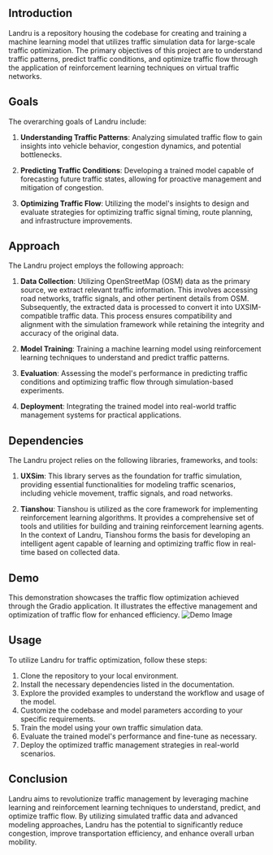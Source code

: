 ## Introduction

Landru is a repository housing the codebase for creating and training a machine learning model that utilizes traffic simulation data for large-scale traffic optimization. The primary objectives of this project are to understand traffic patterns, predict traffic conditions, and optimize traffic flow through the application of reinforcement learning techniques on virtual traffic networks.

## Goals

The overarching goals of Landru include:

1. **Understanding Traffic Patterns**: Analyzing simulated traffic flow to gain insights into vehicle behavior, congestion dynamics, and potential bottlenecks.

2. **Predicting Traffic Conditions**: Developing a trained model capable of forecasting future traffic states, allowing for proactive management and mitigation of congestion.

3. **Optimizing Traffic Flow**: Utilizing the model's insights to design and evaluate strategies for optimizing traffic signal timing, route planning, and infrastructure improvements.

## Approach

The Landru project employs the following approach:

1. **Data Collection**: Utilizing OpenStreetMap (OSM) data as the primary source, we extract relevant traffic information. This involves accessing road networks, traffic signals, and other pertinent details from OSM. Subsequently, the extracted data is processed to convert it into UXSIM-compatible traffic data. This process ensures compatibility and alignment with the simulation framework while retaining the integrity and accuracy of the original data.

2. **Model Training**: Training a machine learning model using reinforcement learning techniques to understand and predict traffic patterns.

3. **Evaluation**: Assessing the model's performance in predicting traffic conditions and optimizing traffic flow through simulation-based experiments.

4. **Deployment**: Integrating the trained model into real-world traffic management systems for practical applications.

## Dependencies

The Landru project relies on the following libraries, frameworks, and tools:

1. **UXSim**: This library serves as the foundation for traffic simulation, providing essential functionalities for modeling traffic scenarios, including vehicle movement, traffic signals, and road networks.

2. **Tianshou**: Tianshou is utilized as the core framework for implementing reinforcement learning algorithms. It provides a comprehensive set of tools and utilities for building and training reinforcement learning agents. In the context of Landru, Tianshou forms the basis for developing an intelligent agent capable of learning and optimizing traffic flow in real-time based on collected data.

## Demo
This demonstration showcases the traffic flow optimization achieved through the Gradio application. It illustrates the effective management and optimization of traffic flow for enhanced efficiency.
![Demo Image](https://github.com/higotenda/landru/blob/main/outputfinalnexus.png)

## Usage

To utilize Landru for traffic optimization, follow these steps:

1. Clone the repository to your local environment.
2. Install the necessary dependencies listed in the documentation.
3. Explore the provided examples to understand the workflow and usage of the model.
4. Customize the codebase and model parameters according to your specific requirements.
5. Train the model using your own traffic simulation data.
6. Evaluate the trained model's performance and fine-tune as necessary.
7. Deploy the optimized traffic management strategies in real-world scenarios.

## Conclusion

Landru aims to revolutionize traffic management by leveraging machine learning and reinforcement learning techniques to understand, predict, and optimize traffic flow. By utilizing simulated traffic data and advanced modeling approaches, Landru has the potential to significantly reduce congestion, improve transportation efficiency, and enhance overall urban mobility.


